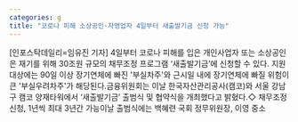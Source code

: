 ```yaml
---
categories: g
title: "코로나 피해 소상공인·자영업자 4일부터 새출발기금 신청 가능"
---
```

[인포스탁데일리=임유진 기자] 4일부터 코로나 피해를 입은 개인사업자 또는 소상공인은 재기를 위해 30조원 규모의 채무조정 프로그램 ‘새출발기금’에 신청할 수 있다. 지원 대상에는 90일 이상 장기연체에 빠진 &#39;부실차주&#39;와 근시일 내에 장기연체에 빠질 위험이 큰 &#39;부실우려차주&#39;가 해당된다.금융위원회는 이날 한국자산관리공사(캠코)와 서울 강남구 캠코 양재타워에서 ‘새출발기금’ 출범식 및 협약식을 개최했다고 밝혔다.◇ 채무조정 신청, 1년씩 최대 3년간 가능이날 출범식에는 백혜련 국회 정무위원장, 이영 중소
